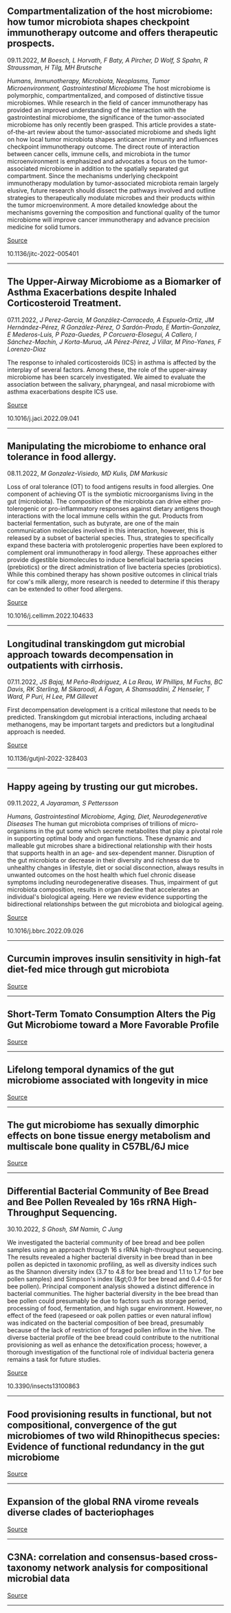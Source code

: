 ## Compartmentalization of the host microbiome: how tumor microbiota shapes checkpoint immunotherapy outcome and offers therapeutic prospects.
 09.11.2022, _M Boesch, L Horvath, F Baty, A Pircher, D Wolf, S Spahn, R Straussman, H Tilg, MH Brutsche_


_Humans, Immunotherapy, Microbiota, Neoplasms, Tumor Microenvironment, Gastrointestinal Microbiome_
The host microbiome is polymorphic, compartmentalized, and composed of distinctive tissue microbiomes. While research in the field of cancer immunotherapy has provided an improved understanding of the interaction with the gastrointestinal microbiome, the significance of the tumor-associated microbiome has only recently been grasped. This article provides a state-of-the-art review about the tumor-associated microbiome and sheds light on how local tumor microbiota shapes anticancer immunity and influences checkpoint immunotherapy outcome. The direct route of interaction between cancer cells, immune cells, and microbiota in the tumor microenvironment is emphasized and advocates a focus on the tumor-associated microbiome in addition to the spatially separated gut compartment. Since the mechanisms underlying checkpoint immunotherapy modulation by tumor-associated microbiota remain largely elusive, future research should dissect the pathways involved and outline strategies to therapeutically modulate microbes and their products within the tumor microenvironment. A more detailed knowledge about the mechanisms governing the composition and functional quality of the tumor microbiome will improve cancer immunotherapy and advance precision medicine for solid tumors.

[Source](https://jitc.bmj.com/content/10/11/e005401)

10.1136/jitc-2022-005401

---

## The Upper-Airway Microbiome as a Biomarker of Asthma Exacerbations despite Inhaled Corticosteroid Treatment.
 07.11.2022, _J Perez-Garcia, M González-Carracedo, A Espuela-Ortiz, JM Hernández-Pérez, R González-Pérez, O Sardón-Prado, E Martin-Gonzalez, E Mederos-Luis, P Poza-Guedes, P Corcuera-Elosegui, A Callero, I Sánchez-Machín, J Korta-Murua, JA Pérez-Pérez, J Villar, M Pino-Yanes, F Lorenzo-Diaz_


The response to inhaled corticosteroids (ICS) in asthma is affected by the interplay of several factors. Among these, the role of the upper-airway microbiome has been scarcely investigated. We aimed to evaluate the association between the salivary, pharyngeal, and nasal microbiome with asthma exacerbations despite ICS use.

[Source](https://www.sciencedirect.com/science/article/pii/S0091674922014750)

10.1016/j.jaci.2022.09.041

---

## Manipulating the microbiome to enhance oral tolerance in food allergy.
 08.11.2022, _M Gonzalez-Visiedo, MD Kulis, DM Markusic_


Loss of oral tolerance (OT) to food antigens results in food allergies. One component of achieving OT is the symbiotic microorganisms living in the gut (microbiota). The composition of the microbiota can drive either pro-tolerogenic or pro-inflammatory responses against dietary antigens though interactions with the local immune cells within the gut. Products from bacterial fermentation, such as butyrate, are one of the main communication molecules involved in this interaction, however, this is released by a subset of bacterial species. Thus, strategies to specifically expand these bacteria with protolerogenic properties have been explored to complement oral immunotherapy in food allergy. These approaches either provide digestible biomolecules to induce beneficial bacteria species (prebiotics) or the direct administration of live bacteria species (probiotics). While this combined therapy has shown positive outcomes in clinical trials for cow's milk allergy, more research is needed to determine if this therapy can be extended to other food allergens.

[Source](https://www.sciencedirect.com/science/article/abs/pii/S0008874922001587)

10.1016/j.cellimm.2022.104633

---

## Longitudinal transkingdom gut microbial approach towards decompensation in outpatients with cirrhosis.
 07.11.2022, _JS Bajaj, M Peña-Rodriguez, A La Reau, W Phillips, M Fuchs, BC Davis, RK Sterling, M Sikaroodi, A Fagan, A Shamsaddini, Z Henseler, T Ward, P Puri, H Lee, PM Gillevet_


First decompensation development is a critical milestone that needs to be predicted. Transkingdom gut microbial interactions, including archaeal methanogens, may be important targets and predictors but a longitudinal approach is needed.

[Source](https://gut.bmj.com/content/early/2022/11/07/gutjnl-2022-328403)

10.1136/gutjnl-2022-328403

---

## Happy ageing by trusting our gut microbes.
 09.11.2022, _A Jayaraman, S Pettersson_


_Humans, Gastrointestinal Microbiome, Aging, Diet, Neurodegenerative Diseases_
The human gut microbiota comprises of trillions of micro-organisms in the gut some which secrete metabolites that play a pivotal role in supporting optimal body and organ functions. These dynamic and malleable gut microbes share a bidirectional relationship with their hosts that supports health in an age- and sex-dependent manner. Disruption of the gut microbiota or decrease in their diversity and richness due to unhealthy changes in lifestyle, diet or social disconnection, always results in unwanted outcomes on the host health which fuel chronic disease symptoms including neurodegenerative diseases. Thus, impairment of gut microbiota composition, results in organ decline that accelerates an individual's biological ageing. Here we review evidence supporting the bidirectional relationships between the gut microbiota and biological ageing.

[Source](https://www.sciencedirect.com/science/article/pii/S0006291X22012761)

10.1016/j.bbrc.2022.09.026

---

## Curcumin improves insulin sensitivity in high-fat diet-fed mice through gut microbiota

[Source](https://nutritionandmetabolism.biomedcentral.com/articles/10.1186/s12986-022-00712-1)

---

## Short-Term Tomato Consumption Alters the Pig Gut Microbiome toward a More Favorable Profile

[Source](https://journals.asm.org/doi/10.1128/spectrum.02506-22)

---

## Lifelong temporal dynamics of the gut microbiome associated with longevity in mice

[Source](https://www.biorxiv.org/content/10.1101/2022.11.07.515511v1.abstract)

---

## The gut microbiome has sexually dimorphic effects on bone tissue energy metabolism and multiscale bone quality in C57BL/6J mice

[Source](https://www.biorxiv.org/content/10.1101/2022.11.07.515521v1.abstract)

---

## Differential Bacterial Community of Bee Bread and Bee Pollen Revealed by 16s rRNA High-Throughput Sequencing.
 30.10.2022, _S Ghosh, SM Namin, C Jung_


We investigated the bacterial community of bee bread and bee pollen samples using an approach through 16 s rRNA high-throughput sequencing. The results revealed a higher bacterial diversity in bee bread than in bee pollen as depicted in taxonomic profiling, as well as diversity indices such as the Shannon diversity index (3.7 to 4.8 for bee bread and 1.1 to 1.7 for bee pollen samples) and Simpson's index (&amp;gt;0.9 for bee bread and 0.4-0.5 for bee pollen). Principal component analysis showed a distinct difference in bacterial communities. The higher bacterial diversity in the bee bread than bee pollen could presumably be due to factors such as storage period, processing of food, fermentation, and high sugar environment. However, no effect of the feed (rapeseed or oak pollen patties or even natural inflow) was indicated on the bacterial composition of bee bread, presumably because of the lack of restriction of foraged pollen inflow in the hive. The diverse bacterial profile of the bee bread could contribute to the nutritional provisioning as well as enhance the detoxification process; however, a thorough investigation of the functional role of individual bacteria genera remains a task for future studies.

[Source](https://www.sciencedirect.com/science/article/pii/S0048969722070577)

10.3390/insects13100863

---

## Food provisioning results in functional, but not compositional, convergence of the gut microbiomes of two wild Rhinopithecus species: Evidence of functional redundancy in the gut microbiome

[Source](https://www.sciencedirect.com/science/article/pii/S0048969722070577)

---

## Expansion of the global RNA virome reveals diverse clades of bacteriophages

[Source](https://www.sciencedirect.com/science/article/pii/S0092867422011187)

---

## C3NA: correlation and consensus-based cross-taxonomy network analysis for compositional microbial data

[Source](https://bmcbioinformatics.biomedcentral.com/articles/10.1186/s12859-022-05027-9)

---

